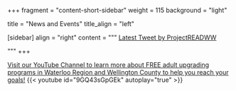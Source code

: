 +++
fragment = "content-short-sidebar"
weight = 115
background = "light"

title = "News and Events"
title_align = "left" 

[sidebar]
  align = "right"
  content = """
<a class="twitter-timeline"
href="https://twitter.com/ProjectREADWW?ref_src=twsrc%5Etfw"
data-chrome="nofooter noborders transparent"
data-tweet-limit="10">
Latest Tweet by ProjectREADWW
</a>
<script async src="https://platform.twitter.com/widgets.js" charset="utf-8"></script>
"""
+++

[Visit our YouTube Channel to learn more about FREE adult upgrading programs in Waterloo Region and Wellington County to help you reach your goals!](https://t.co/vfDON0HIBj)
{{< youtube id="9GQ43sGpGEk" autoplay="true" >}}

